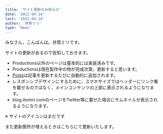 ```yaml
---
title: 'サイト更新のお知らせ'
date: '2022-04-24'
last: '2022-04-24'
author: '井筒ミリ'
type: 'News'
---
```


みなさん，こんばんは。井筒ミリです。

サイトの更新があるので告知しておきます。

- Productions以外のページは基本的には実装済みです。
- Productionsは現在製作中の物が完成次第，更新すると思います。
- [Posts](/posts/)は記事を更新するたびに自動的に追加されます。
- レスポンシブデザインにするために，スマホサイズではヘッダーにリンク集を載せるのではなく，メインコンテンツの上部に表示されるようになります。
- blog.itomiri.comのページをTwitter等に載せた場合にサムネイルが表示されるようになります。

※ サイトのアイコンはまだです

また更新箇所が増えるときはこちらにて更新いたします。